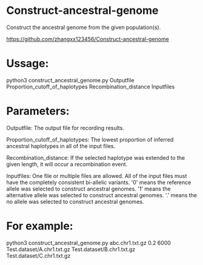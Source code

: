 # Construct-ancestral-genome

Construct the ancestral genome from the given population(s).

https://github.com/zhangxx123456/Construct-ancestral-genome




# Ussage:

python3    construct_ancestral_genome.py    Outputfile    Proportion_cutoff_of_haplotypes    Recombination_distance    Inputfiles



# Parameters:

Outputfile: The output file for recording results.

Proportion_cutoff_of_haplotypes: The lowest proportion of inferred ancestral haplotypes in all of the input files.

Recombination_distance:  If the selected haplotype was extended to the given length, it will occur a recombination event.

Inputfiles: One file or multiple files are allowed. All of the input files must have the completely consistent bi-allelic variants. '0' means the reference allele was selected to construct ancestral genomes. '1' means the alternative allele was selected to construct ancestral genomes. '.' means the no allele was selected to construct ancestral genomes.



# For example:

python3 construct_ancestral_genome.py   abc.chr1.txt.gz   0.2   6000   Test.dataset/A.chr1.txt.gz   Test.dataset/B.chr1.txt.gz   Test.dataset/C.chr1.txt.gz


